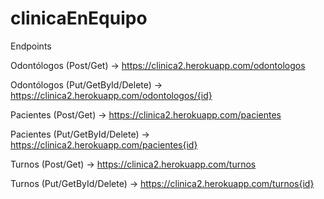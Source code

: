 # clinicaEnEquipo
Endpoints

Odontólogos (Post/Get) → https://clinica2.herokuapp.com/odontologos 

Odontólogos (Put/GetById/Delete) →  https://clinica2.herokuapp.com/odontologos/{id} 

Pacientes (Post/Get) → https://clinica2.herokuapp.com/pacientes 

Pacientes (Put/GetById/Delete) → https://clinica2.herokuapp.com/pacientes{id} 

Turnos (Post/Get) → https://clinica2.herokuapp.com/turnos 

Turnos (Put/GetById/Delete) → https://clinica2.herokuapp.com/turnos{id} 
